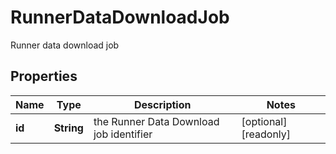 

# RunnerDataDownloadJob

Runner data download job

## Properties

| Name | Type | Description | Notes |
|------------ | ------------- | ------------- | -------------|
|**id** | **String** | the Runner Data Download job identifier |  [optional] [readonly] |



